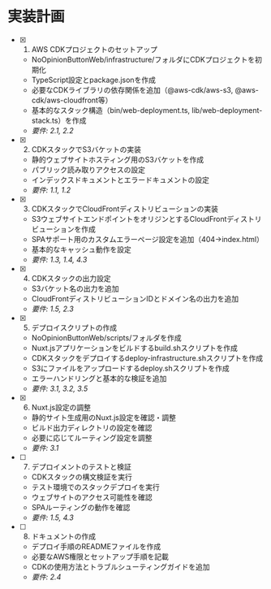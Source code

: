 # 実装計画

- [x] 1. AWS CDKプロジェクトのセットアップ
  - NoOpinionButtonWeb/infrastructure/フォルダにCDKプロジェクトを初期化
  - TypeScript設定とpackage.jsonを作成
  - 必要なCDKライブラリの依存関係を追加（@aws-cdk/aws-s3, @aws-cdk/aws-cloudfront等）
  - 基本的なスタック構造（bin/web-deployment.ts, lib/web-deployment-stack.ts）を作成
  - _要件: 2.1, 2.2_

- [x] 2. CDKスタックでS3バケットの実装
  - 静的ウェブサイトホスティング用のS3バケットを作成
  - パブリック読み取りアクセスの設定
  - インデックスドキュメントとエラードキュメントの設定
  - _要件: 1.1, 1.2_

- [x] 3. CDKスタックでCloudFrontディストリビューションの実装
  - S3ウェブサイトエンドポイントをオリジンとするCloudFrontディストリビューションを作成
  - SPAサポート用のカスタムエラーページ設定を追加（404→index.html）
  - 基本的なキャッシュ動作を設定
  - _要件: 1.3, 1.4, 4.3_

- [x] 4. CDKスタックの出力設定
  - S3バケット名の出力を追加
  - CloudFrontディストリビューションIDとドメイン名の出力を追加
  - _要件: 1.5, 2.3_

- [x] 5. デプロイスクリプトの作成
  - NoOpinionButtonWeb/scripts/フォルダを作成
  - Nuxt.jsアプリケーションをビルドするbuild.shスクリプトを作成
  - CDKスタックをデプロイするdeploy-infrastructure.shスクリプトを作成
  - S3にファイルをアップロードするdeploy.shスクリプトを作成
  - エラーハンドリングと基本的な検証を追加
  - _要件: 3.1, 3.2, 3.5_

- [x] 6. Nuxt.js設定の調整
  - 静的サイト生成用のNuxt.js設定を確認・調整
  - ビルド出力ディレクトリの設定を確認
  - 必要に応じてルーティング設定を調整
  - _要件: 3.1_

- [ ] 7. デプロイメントのテストと検証
  - CDKスタックの構文検証を実行
  - テスト環境でのスタックデプロイを実行
  - ウェブサイトのアクセス可能性を確認
  - SPAルーティングの動作を確認
  - _要件: 1.5, 4.3_

- [ ] 8. ドキュメントの作成
  - デプロイ手順のREADMEファイルを作成
  - 必要なAWS権限とセットアップ手順を記載
  - CDKの使用方法とトラブルシューティングガイドを追加
  - _要件: 2.4_